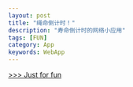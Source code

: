 ```yaml
---
layout: post
title: "绳命倒计时！"
description: "寿命倒计时的网络小应用"
tags: [FUN]
category: App
keywords: WebApp
---
```

[>>> Just for fun](/extra/fun/countdown/lets-count-down-your-life-together.html)
